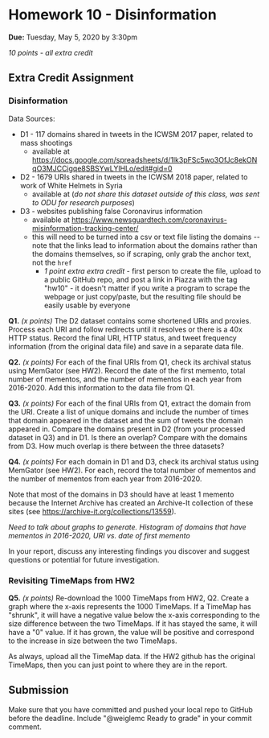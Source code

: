 # Homework 10 - Disinformation
**Due:** Tuesday, May 5, 2020 by 3:30pm

*10 points - all extra credit*

## Extra Credit Assignment 

### Disinformation

Data Sources:
* D1 - 117 domains shared in tweets in the ICWSM 2017 paper, related to mass shootings
  * available at https://docs.google.com/spreadsheets/d/1lk3pFSc5wo3OfJc8ekONqO3MJCCigqe8SBSYwLYlHLo/edit#gid=0
* D2 - 1679 URIs shared in tweets in the ICWSM 2018 paper, related to work of White Helmets in Syria
  * available at  (*do not share this dataset outside of this class, was sent to ODU for research purposes*)
* D3 - websites publishing false Coronavirus information
  * available at https://www.newsguardtech.com/coronavirus-misinformation-tracking-center/
  * this will need to be turned into a csv or text file listing the domains -- note that the links lead to information about the domains rather than the domains themselves, so if scraping, only grab the anchor text, not the `href`
    * *1 point extra extra credit* - first person to create the file, upload to a public GitHub repo, and post a link in Piazza with the tag "hw10" - it doesn't matter if you write a program to scrape the webpage or just copy/paste, but the resulting file should be easily usable by everyone

**Q1.** *(x points)* The D2 dataset contains some shortened URIs and proxies. Process each URI and follow redirects until it resolves or there is a 40x HTTP status. Record the final URI, HTTP status, and tweet frequency information (from the original data file) and save in a separate data file. 

**Q2.** *(x points)* For each of the final URIs from Q1, check its archival status using MemGator (see HW2). Record the date of the first memento, total number of mementos, and the number of mementos in each year from 2016-2020.  Add this information to the data file from Q1.

**Q3.** *(x points)* For each of the final URIs from Q1, extract the domain from the URI. Create a list of unique domains and include the number of times that domain appeared in the dataset and the sum of tweets the domain appeared in. Compare the domains present in D2 (from your processed dataset in Q3) and in D1.  Is there an overlap?  Compare with the domains from D3.  How much overlap is there between the three datasets?

**Q4.** *(x points)* For each domain in D1 and D3, check its archival status using MemGator (see HW2). For each, record the total number of mementos and the number of mementos from each year from 2016-2020.

Note that most of the domains in D3 should have at least 1 memento because the Internet Archive has created an Archive-It collection of these sites (see https://archive-it.org/collections/13559).

*Need to talk about graphs to generate.  Histogram of domains that have mementos in 2016-2020, URI vs. date of first memento*

In your report, discuss any interesting findings you discover and suggest questions or potential for future investigation.

### Revisiting TimeMaps from HW2

**Q5.** *(x points)* Re-download the 1000 TimeMaps from HW2, Q2.  Create a graph where the x-axis represents the 1000 TimeMaps.  If a TimeMap has "shrunk", it will have a negative value below the x-axis corresponding to the size difference between the two TimeMaps.  If it has stayed the same, it will have a "0" value.  If it has grown, the value will be positive and correspond to the increase in size between the two TimeMaps.

As always, upload all the TimeMap data.  If the HW2 github has the original TimeMaps, then you can just point to where they are in 
the report.


## Submission

Make sure that you have committed and pushed your local repo to GitHub before the deadline.  Include "@weiglemc Ready to grade" in your commit comment.
